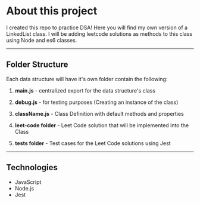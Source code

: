 # About this project

I created this repo to practice DSA!
Here you will find my own version of a LinkedList class. I will be adding leetcode solutions as methods to this class using Node and es6 classes.

---

## Folder Structure

Each data structure will have it's own folder contain the following:

1. **main.js** - centralized export for the data structure's class

2. **debug.js** - for testing purposes (Creating an instance of the class)

3. **className.js** - Class Definition with default methods and properties

4. **leet-code folder** - Leet Code solution that will be implemented into the Class

5. **tests folder** - Test cases for the Leet Code solutions using Jest

---

## Technologies

- JavaScript
- Node.js
- Jest
